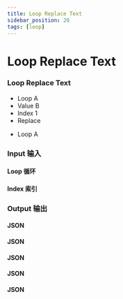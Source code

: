 ```yaml
---
title: Loop Replace Text
sidebar_position: 20
tags: [loop]
---
```


# Loop Replace Text

<div className="patch-container">
    <div className="patch processor">
        <h3>Loop Replace Text</h3>
        <ul className="inputs">
            <li>Loop <span>A</span></li>
            <li>Value <span>B</span></li>
            <li>Index <span>1</span></li>
            <li>Replace <span className="patch-pulse-preview"><span className="dot"></span></span></li>
        </ul>
        <ul className="outputs">
            <li>Loop <span>A</span></li>
        </ul>
    </div>
</div>

<div className="port-descriptions">
<div className="inputs">

### Input 输入

#### Loop 循环

#### Index 索引

</div>
<div className="outputs">

### Output 输出

#### JSON

#### JSON

#### JSON

#### JSON

#### JSON

</div>
</div>